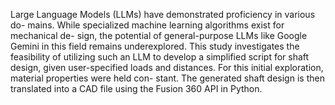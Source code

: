 Large Language Models (LLMs) have demonstrated proficiency in various do-
mains. While specialized machine learning algorithms exist for mechanical de-
sign, the potential of general-purpose LLMs like Google Gemini in this field
remains underexplored. This study investigates the feasibility of utilizing such
an LLM to develop a simplified script for shaft design, given user-specified loads
and distances. For this initial exploration, material properties were held con-
stant. The generated shaft design is then translated into a CAD file using the
Fusion 360 API in Python.
